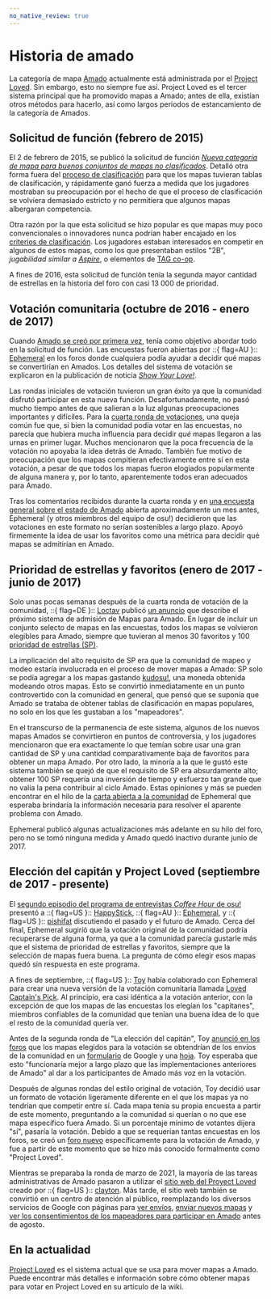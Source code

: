 ```yaml
---
no_native_review: true
---
```


# Historia de amado 

La categoría de mapa [Amado](/wiki/Beatmap/Category#amados) actualmente está administrada por el [Project Loved](/wiki/Community/Project_Loved). Sin embargo, esto no siempre fue así. Project Loved es el tercer sistema principal que ha promovido mapas a Amado; antes de ella, existían otros métodos para hacerlo, así como largos periodos de estancamiento de la categoría de Amados.

## Solicitud de función (febrero de 2015)

El 2 de febrero de 2015, se publicó la solicitud de función *[Nueva categoría de mapa para buenos conjuntos de mapas no clasificados](https://osu.ppy.sh/community/forums/topics/293841)*. Detalló otra forma fuera del [proceso de clasificación](/wiki/Beatmap_ranking_procedure) para que los mapas tuvieran tablas de clasificación, y rápidamente ganó fuerza a medida que los jugadores mostraban su preocupación por el hecho de que el proceso de clasificación se volviera demasiado estricto y no permitiera que algunos mapas albergaran competencia.

Otra razón por la que esta solicitud se hizo popular es que mapas muy poco convencionales o innovadores nunca podrían haber encajado en los [criterios de clasificación](/wiki/Ranking_criteria). Los jugadores estaban interesados en competir en algunos de estos mapas, como los que presentaban estilos "2B", *jugabilidad similar a [Aspire](/wiki/Contests/Aspire)*, o elementos de [TAG co-op](/wiki/Beatmap/TAG).

A fines de 2016, esta solicitud de función tenía la segunda mayor cantidad de estrellas en la historia del foro con casi 13 000 de prioridad.

## Votación comunitaria (octubre de 2016 - enero de 2017)

Cuando [Amado se creó por primera vez](https://osu.ppy.sh/home/news/2016-10-17-here-comes-the-love), tenía como objetivo abordar todo en la solicitud de función. Las encuestas fueron abiertas por ::{ flag=AU }:: [Ephemeral](https://osu.ppy.sh/users/102335) en los foros donde cualquiera podía ayudar a decidir qué mapas se convertirían en Amados. Los detalles del sistema de votación se explicaron en la publicación de noticia *[Show Your Love!](https://osu.ppy.sh/home/news/2016-10-21-show-your-love)*.

Las rondas iniciales de votación tuvieron un gran éxito ya que la comunidad disfrutó participar en esta nueva función. Desafortunadamente, no pasó mucho tiempo antes de que salieran a la luz algunas preocupaciones importantes y difíciles. Para la [cuarta ronda de votaciones](https://osu.ppy.sh/community/forums/topics/541452), una queja común fue que, si bien la comunidad podía votar en las encuestas, no parecía que hubiera mucha influencia para decidir *qué* mapas llegaron a las urnas en primer lugar. Muchos mencionaron que la poca frecuencia de la votación no apoyaba la idea detrás de Amado. También fue motivo de preocupación que los mapas compitieran efectivamente entre sí en esta votación, a pesar de que todos los mapas fueron elogiados popularmente de alguna manera y, por lo tanto, aparentemente todos eran adecuados para Amado.

Tras los comentarios recibidos durante la cuarta ronda y en [una encuesta general sobre el estado de Amado](https://osu.ppy.sh/community/forums/topics/529407) abierta aproximadamente un mes antes, Ephemeral (y otros miembros del equipo de osu!) decidieron que las votaciones en este formato no serían sostenibles a largo plazo. Apoyó firmemente la idea de usar los favoritos como una métrica para decidir qué mapas se admitirían en Amado.

## Prioridad de estrellas y favoritos (enero de 2017 - junio de 2017)

Solo unas pocas semanas después de la cuarta ronda de votación de la comunidad, ::{ flag=DE }:: [Loctav](https://osu.ppy.sh/users/71366) publicó [un anuncio](https://osu.ppy.sh/community/forums/topics/549835) que describe el próximo sistema de admisión de Mapas para Amado. En lugar de incluir un conjunto selecto de mapas en las encuestas, todos los mapas se volvieron elegibles para Amado, siempre que tuvieran al menos 30 favoritos y 100 [prioridad de estrellas (SP)](/wiki/Modding/Star_priority).

La implicación del alto requisito de SP era que la comunidad de mapeo y modeo estaría involucrada en el proceso de mover mapas a Amado: SP solo se podía agregar a los mapas gastando [kudosu!](/wiki/Modding/Kudosu), una moneda obtenida modeando otros mapas. Esto se convirtió inmediatamente en un punto controvertido con la comunidad en general, que pensó que se suponía que Amado se trataba de obtener tablas de clasificación en mapas populares, no solo en los que les gustaban a los "mapeadores".

En el transcurso de la permanencia de este sistema, algunos de los nuevos mapas Amados se convirtieron en puntos de controversia, y los jugadores mencionaron que era exactamente lo que temían sobre usar una gran cantidad de SP y una cantidad comparativamente baja de favoritos para obtener un mapa Amado. Por otro lado, la minoría a la que le gustó este sistema también se quejó de que el requisito de SP era absurdamente alto; obtener 100 SP requería una inversión de tiempo y esfuerzo tan grande que no valía la pena contribuir al ciclo Amado. Estas opiniones y más se pueden encontrar en el hilo de la [carta abierta a la comunidad](https://osu.ppy.sh/community/forums/topics/601062) de Ephemeral que esperaba brindaría la información necesaria para resolver el aparente problema con Amado.

Ephemeral publicó algunas actualizaciones más adelante en su hilo del foro, pero no se tomó ninguna medida y Amado quedó inactivo durante junio de 2017.

## Elección del capitán y Project Loved (septiembre de 2017 - presente)

El [segundo episodio del programa de entrevistas *Coffee Hour* de osu!](https://www.youtube.com/watch?v=JYLITcBYkC4) presentó a ::{ flag=US }:: [HappyStick](https://osu.ppy.sh/users/256802), ::{ flag=AU }:: [Ephemeral](https://osu.ppy.sh/users/102335), y ::{ flag=US }:: [pishifat](https://osu.ppy.sh/users/3178418) discutiendo el pasado y el futuro de Amado. Cerca del final, Ephemeral sugirió que la votación original de la comunidad podría recuperarse de alguna forma, ya que a la comunidad parecía gustarle más que el sistema de prioridad de estrellas y favoritos, siempre que la selección de mapas fuera buena. La pregunta de cómo elegir esos mapas quedó sin respuesta en este programa.

A fines de septiembre, ::{ flag=US }:: [Toy](https://osu.ppy.sh/users/2757689) había colaborado con Ephemeral para crear una nueva versión de la votación comunitaria llamada [Loved Captain's Pick](https://osu.ppy.sh/home/news/2017-09-25-introducing-the-loved-captains-pick). Al principio, era casi idéntica a la votación anterior, con la excepción de que los mapas de las encuestas los elegían los "capitanes", miembros confiables de la comunidad que tenían una buena idea de lo que el resto de la comunidad quería ver.

Antes de la segunda ronda de "La elección del capitán", Toy [anunció en los foros](https://osu.ppy.sh/community/forums/topics/662761) que los mapas elegidos para la votación se obtendrían de los envíos de la comunidad en un [formulario](https://docs.google.com/forms/d/e/1FAIpQLSdbgHOVqMF8wQQKSdddW1JhC10ff6C7fb4JbEW7PBQTn9gAqg/viewform) de Google y una [hoja](https://docs.google.com/spreadsheets/d/1HgHwtO3kIzT8R4ocEJMZTosADrGJRJOFL-TZI97tZS4/edit). Toy esperaba que esto "funcionaría mejor a largo plazo que las implementaciones anteriores de Amado" al dar a los participantes de Amado más voz en la votación.

Después de algunas rondas del estilo original de votación, Toy decidió usar un formato de votación ligeramente diferente en el que los mapas ya no tendrían que competir entre sí. Cada mapa tenía su propia encuesta a partir de este momento, preguntando a la comunidad si querían o no que ese mapa específico fuera Amado. Si un porcentaje mínimo de votantes dijera "sí", pasaría la votación. Debido a que se requerían tantas encuestas en los foros, se creó un [foro nuevo](https://osu.ppy.sh/community/forums/120) específicamente para la votación de Amado, y fue a partir de este momento que se hizo más conocido formalmente como "Project Loved".

Mientras se preparaba la ronda de marzo de 2021, la mayoría de las tareas administrativas de Amado pasaron a utilizar el [sitio web del Proyect Loved](https://loved.sh) creado por ::{ flag=US }:: [clayton](https://osu.ppy.sh/users/3666350). Más tarde, el sitio web también se convirtió en un centro de atención al público, reemplazando los diversos servicios de Google con páginas para [ver envíos](https://loved.sh/submissions), [enviar nuevos mapas](https://loved.sh/submit) y [ver los consentimientos de los mapeadores para participar en Amado](https://loved.sh/mappers) antes de agosto.

## En la actualidad

[Project Loved](/wiki/Community/Project_Loved) es el sistema actual que se usa para mover mapas a Amado. Puede encontrar más detalles e información sobre cómo obtener mapas para votar en Project Loved en su artículo de la wiki.
